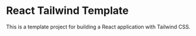 # React Tailwind Template

This is a template project for building a React application with Tailwind CSS.
